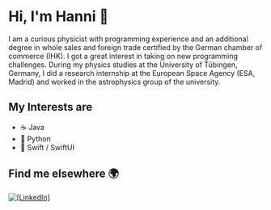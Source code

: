 # Hi, I'm Hanni 👋

I am a curious physicist with programming experience and an additional degree in whole sales and foreign trade certified by the German chamber of commerce (IHK). I got a great interest in taking on new programming challenges. During my physics studies at the University of Tübingen, Germany, I did a research internship at the European Space Agency (ESA, Madrid) and worked in the astrophysics group of the university.

## My Interests are

* ☕ Java
* 🐍 Python
* 📱 Swift / SwiftUI

## Find me elsewhere 🌍

[![`[LinkedIn]`](https://img.shields.io/badge/LinkedIn-blue?style=flat&logo=linkedin&labelColor=blue)](https://www.linkedin.com/in/hannelore-l%C3%BCbeck-12133224b/)
